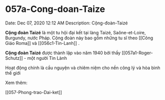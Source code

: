 # 057a-Cong-doan-Taize

Date: Dec 07, 2020 12:12 AM
Description: Cộng-đoàn-Taizé

**Cộng đoàn Taizé** là một tu hội đại kết tại làng Taizé, Saône-et-Loire, Burgundy, nước Pháp. Cộng đoàn này bao gồm những tu sĩ theo [[Công Giáo Roma]] và [[056c1-Tin-Lanh]] . 

**Cộng đoàn Taizé** được thành lập vào năm 1940 bởi thầy [[057a1-Roger-Schutz]]  - một người Tin Lành

Hoạt động chính là cầu nguyện và chiêm niệm cho nền công lý và hòa bình thế giới

Xem thêm:

[[057-Phong-trao-Dai-ket]]